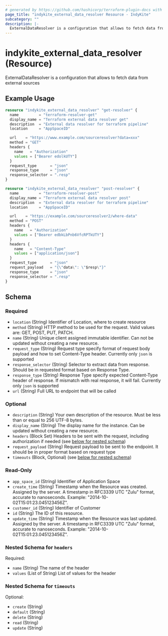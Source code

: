 ```yaml
---
# generated by https://github.com/hashicorp/terraform-plugin-docs with custom templates
page_title: "indykite_external_data_resolver Resource - IndyKite"
subcategory: ""
description: |-
  ExternalDataResolver is a configuration that allows to fetch data from external sources
---
```


# indykite_external_data_resolver (Resource)

ExternalDataResolver is a configuration that allows to fetch data from external sources

## Example Usage

```terraform
resource "indykite_external_data_resolver" "get-resolver" {
  name         = "terraform-resolver-get"
  display_name = "Terraform external data resolver get"
  description  = "External data resolver for terraform pipeline"
  location     = "AppSpaceID"

  url    = "https://www.example.com/sourceresolver?data=xxx"
  method = "GET"
  headers {
    name   = "Authorization"
    values = ["Bearer edolkUTY"]
  }
  request_type      = "json"
  response_type     = "json"
  response_selector = ".resp"
}

resource "indykite_external_data_resolver" "post-resolver" {
  name         = "terraform-resolver-post"
  display_name = "Terraform external data resolver post"
  description  = "External data resolver for terraform pipeline"
  location     = "AppSpaceID"

  url    = "https://example.com/sourceresolver2/where-data"
  method = "POST"
  headers {
    name   = "Authorization"
    values = ["Bearer edbkLbPnb6VfcRPTkUTY"]
  }
  headers {
    name   = "Content-Type"
    values = ["application/json"]
  }
  request_type      = "json"
  request_payload   = "{\"data\": \"$resp\"}"
  response_type     = "json"
  response_selector = ".resp"
}
```

<!-- schema generated by tfplugindocs -->
## Schema

### Required

- `location` (String) Identifier of Location, where to create resource
- `method` (String) HTTP method to be used for the request. Valid values are: GET, POST, PUT, PATCH.
- `name` (String) Unique client assigned immutable identifier. Can not be updated without creating a new resource.
- `request_type` (String) Request type specify format of request body payload and how to set Content-Type header. Currently only `json` is supported
- `response_selector` (String) Selector to extract data from response. Should be in requested format based on Response Type.
- `response_type` (String) Response Type specify expected Content-Type header of response. If mismatch with real response, it will fail. Currently only `json` is supported
- `url` (String) Full URL to endpoint that will be called

### Optional

- `description` (String) Your own description of the resource. Must be less than or equal to 256 UTF-8 bytes.
- `display_name` (String) The display name for the instance. Can be updated without creating a new resource.
- `headers` (Block Set) Headers to be sent with the request, including authorization if needed (see [below for nested schema](#nested-schema-for-headers))
- `request_payload` (String) Request payload to be sent to the endpoint. It should be in proper format based on request type
- `timeouts` (Block, Optional) (see [below for nested schema](#nested-schema-for-timeouts))

### Read-Only

- `app_space_id` (String) Identifier of Application Space
- `create_time` (String) Timestamp when the Resource was created. Assigned by the server. A timestamp in RFC3339 UTC "Zulu" format, accurate to nanoseconds. Example: "2014-10-02T15:01:23.045123456Z".
- `customer_id` (String) Identifier of Customer
- `id` (String) The ID of this resource.
- `update_time` (String) Timestamp when the Resource was last updated. Assigned by the server. A timestamp in RFC3339 UTC "Zulu" format, accurate to nanoseconds. Example: "2014-10-02T15:01:23.045123456Z".

### Nested Schema for `headers`

Required:

- `name` (String) The name of the header
- `values` (List of String) List of values for the header

### Nested Schema for `timeouts`

Optional:

- `create` (String)
- `default` (String)
- `delete` (String)
- `read` (String)
- `update` (String)
